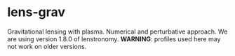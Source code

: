 # lens-grav
Gravitational lensing with plasma. Numerical and perturbative approach.
We are using version 1.8.0 of lenstronomy. **WARNING**: profiles used here may not work on older versions.

